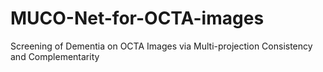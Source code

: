 # MUCO-Net-for-OCTA-images
Screening of Dementia on OCTA Images via Multi-projection Consistency and Complementarity
